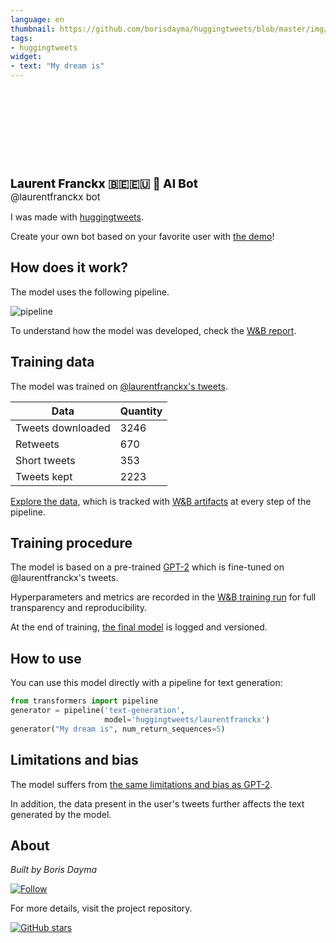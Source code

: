 ```yaml
---
language: en
thumbnail: https://github.com/borisdayma/huggingtweets/blob/master/img/logo.png?raw=true
tags:
- huggingtweets
widget:
- text: "My dream is"
---
```


<div>
<div style="width: 132px; height:132px; border-radius: 50%; background-size: cover; background-image: url('https://pbs.twimg.com/profile_images/1369257105786552322/vqJoQlNt_400x400.jpg')">
</div>
<div style="margin-top: 8px; font-size: 19px; font-weight: 800">Laurent Franckx 🇧🇪🇪🇺 🤖 AI Bot </div>
<div style="font-size: 15px">@laurentfranckx bot</div>
</div>

I was made with [huggingtweets](https://github.com/borisdayma/huggingtweets).

Create your own bot based on your favorite user with [the demo](https://colab.research.google.com/github/borisdayma/huggingtweets/blob/master/huggingtweets-demo.ipynb)!

## How does it work?

The model uses the following pipeline.

![pipeline](https://github.com/borisdayma/huggingtweets/blob/master/img/pipeline.png?raw=true)

To understand how the model was developed, check the [W&B report](https://wandb.ai/wandb/huggingtweets/reports/HuggingTweets-Train-a-Model-to-Generate-Tweets--VmlldzoxMTY5MjI).

## Training data

The model was trained on [@laurentfranckx's tweets](https://twitter.com/laurentfranckx).

| Data | Quantity |
| --- | --- |
| Tweets downloaded | 3246 |
| Retweets | 670 |
| Short tweets | 353 |
| Tweets kept | 2223 |

[Explore the data](https://wandb.ai/wandb/huggingtweets/runs/2dmskao5/artifacts), which is tracked with [W&B artifacts](https://docs.wandb.com/artifacts) at every step of the pipeline.

## Training procedure

The model is based on a pre-trained [GPT-2](https://huggingface.co/gpt2) which is fine-tuned on @laurentfranckx's tweets.

Hyperparameters and metrics are recorded in the [W&B training run](https://wandb.ai/wandb/huggingtweets/runs/1wcni0df) for full transparency and reproducibility.

At the end of training, [the final model](https://wandb.ai/wandb/huggingtweets/runs/1wcni0df/artifacts) is logged and versioned.

## How to use

You can use this model directly with a pipeline for text generation:

```python
from transformers import pipeline
generator = pipeline('text-generation',
                     model='huggingtweets/laurentfranckx')
generator("My dream is", num_return_sequences=5)
```

## Limitations and bias

The model suffers from [the same limitations and bias as GPT-2](https://huggingface.co/gpt2#limitations-and-bias).

In addition, the data present in the user's tweets further affects the text generated by the model.

## About

*Built by Boris Dayma*

[![Follow](https://img.shields.io/twitter/follow/borisdayma?style=social)](https://twitter.com/intent/follow?screen_name=borisdayma)

For more details, visit the project repository.

[![GitHub stars](https://img.shields.io/github/stars/borisdayma/huggingtweets?style=social)](https://github.com/borisdayma/huggingtweets)
